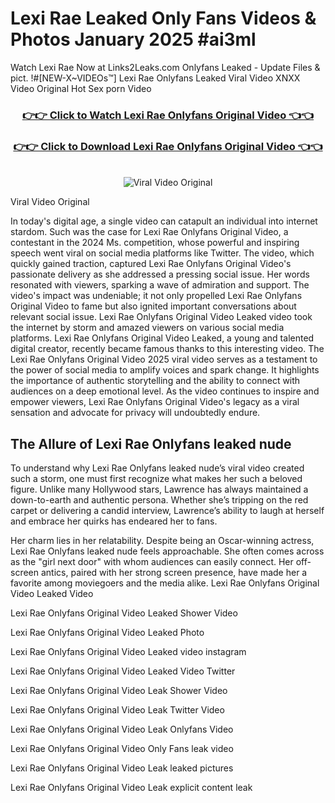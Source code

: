 # Lexi Rae Leaked Only Fans Videos & Photos January 2025 #ai3ml

Watch Lexi Rae Now at Links2Leaks.com Onlyfans Leaked - Update Files & pict. !#[NEW-X~VIDEOs™] Lexi Rae Onlyfans Leaked Viral Video XNXX Video Original Hot Sex porn Video
<br>
<div align="center">
<h3><a href="https://links2leaks.com/lexirae" rel="nofollow">👉👉 Click to Watch Lexi Rae Onlyfans Original Video 👈👈</a></h3>
<h3><a href="https://links2leaks.com/lexirae" rel="nofollow">👉👉 Click to Download Lexi Rae Onlyfans Original Video 👈👈</a></h3>
<br>
<a href="https://links2leaks.com/lexirae" rel="nofollow"><img src="https://i.ibb.co/Gkj2r4b/banner.png" alt="Viral Video Original" style="max-width: 100%; display: inline-block;" data-target="animated-image.originalImage"></a>
</div>

Viral Video Original

In today's digital age, a single video can catapult an individual into internet stardom. Such was the case for Lexi Rae Onlyfans Original Video, a contestant in the 2024 Ms. competition, whose powerful and inspiring speech went viral on social media platforms like Twitter.
The video, which quickly gained traction, captured Lexi Rae Onlyfans Original Video's passionate delivery as she addressed a pressing social issue. Her words resonated with viewers, sparking a wave of admiration and support. The video's impact was undeniable; it not only propelled Lexi Rae Onlyfans Original Video to fame but also ignited important conversations about relevant social issue.
Lexi Rae Onlyfans Original Video Leaked video took the internet by storm and amazed viewers on various social media platforms. Lexi Rae Onlyfans Original Video Leaked, a young and talented digital creator, recently became famous thanks to this interesting video.
The Lexi Rae Onlyfans Original Video 2025 viral video serves as a testament to the power of social media to amplify voices and spark change. It highlights the importance of authentic storytelling and the ability to connect with audiences on a deep emotional level. As the video continues to inspire and empower viewers, Lexi Rae Onlyfans Original Video's legacy as a viral sensation and advocate for privacy will undoubtedly endure.

<h2>The Allure of Lexi Rae Onlyfans leaked nude</h2>


To understand why Lexi Rae Onlyfans leaked nude’s viral video created such a storm, one must first recognize what makes her such a beloved figure. Unlike many Hollywood stars, Lawrence has always maintained a down-to-earth and authentic persona. Whether she’s tripping on the red carpet or delivering a candid interview, Lawrence’s ability to laugh at herself and embrace her quirks has endeared her to fans.

Her charm lies in her relatability. Despite being an Oscar-winning actress, Lexi Rae Onlyfans leaked nude feels approachable. She often comes across as the "girl next door" with whom audiences can easily connect. Her off-screen antics, paired with her strong screen presence, have made her a favorite among moviegoers and the media alike.
Lexi Rae Onlyfans Original Video Leaked Video

Lexi Rae Onlyfans Original Video Leaked Shower Video

Lexi Rae Onlyfans Original Video Leaked Photo

Lexi Rae Onlyfans Original Video Leaked video instagram

Lexi Rae Onlyfans Original Video Leaked Video Twitter

Lexi Rae Onlyfans Original Video Leak Shower Video

Lexi Rae Onlyfans Original Video Leak Twitter Video

Lexi Rae Onlyfans Original Video Leak Onlyfans Video

Lexi Rae Onlyfans Original Video Only Fans leak video

Lexi Rae Onlyfans Original Video Leak leaked pictures

Lexi Rae Onlyfans Original Video Leak explicit content leak